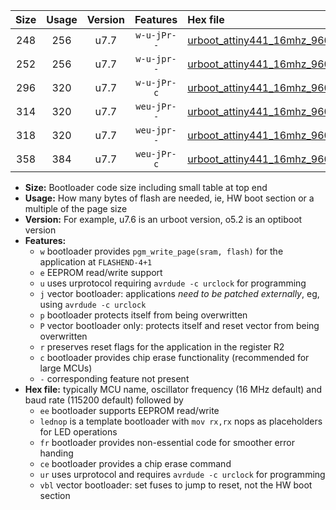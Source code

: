 |Size|Usage|Version|Features|Hex file|
|:-:|:-:|:-:|:-:|:--|
|248|256|u7.7|`w-u-jPr--`|[urboot_attiny441_16mhz_9600bps_lednop_ur_vbl.hex](https://raw.githubusercontent.com/stefanrueger/urboot.hex/main/mcus/attiny441/fcpu_16mhz/9600_bps/urboot_attiny441_16mhz_9600bps_lednop_ur_vbl.hex)|
|252|256|u7.7|`w-u-jpr--`|[urboot_attiny441_16mhz_9600bps_lednop_fr_ur_vbl.hex](https://raw.githubusercontent.com/stefanrueger/urboot.hex/main/mcus/attiny441/fcpu_16mhz/9600_bps/urboot_attiny441_16mhz_9600bps_lednop_fr_ur_vbl.hex)|
|296|320|u7.7|`w-u-jPr-c`|[urboot_attiny441_16mhz_9600bps_lednop_fr_ce_ur_vbl.hex](https://raw.githubusercontent.com/stefanrueger/urboot.hex/main/mcus/attiny441/fcpu_16mhz/9600_bps/urboot_attiny441_16mhz_9600bps_lednop_fr_ce_ur_vbl.hex)|
|314|320|u7.7|`weu-jPr--`|[urboot_attiny441_16mhz_9600bps_ee_lednop_ur_vbl.hex](https://raw.githubusercontent.com/stefanrueger/urboot.hex/main/mcus/attiny441/fcpu_16mhz/9600_bps/urboot_attiny441_16mhz_9600bps_ee_lednop_ur_vbl.hex)|
|318|320|u7.7|`weu-jpr--`|[urboot_attiny441_16mhz_9600bps_ee_lednop_fr_ur_vbl.hex](https://raw.githubusercontent.com/stefanrueger/urboot.hex/main/mcus/attiny441/fcpu_16mhz/9600_bps/urboot_attiny441_16mhz_9600bps_ee_lednop_fr_ur_vbl.hex)|
|358|384|u7.7|`weu-jPr-c`|[urboot_attiny441_16mhz_9600bps_ee_lednop_fr_ce_ur_vbl.hex](https://raw.githubusercontent.com/stefanrueger/urboot.hex/main/mcus/attiny441/fcpu_16mhz/9600_bps/urboot_attiny441_16mhz_9600bps_ee_lednop_fr_ce_ur_vbl.hex)|

- **Size:** Bootloader code size including small table at top end
- **Usage:** How many bytes of flash are needed, ie, HW boot section or a multiple of the page size
- **Version:** For example, u7.6 is an urboot version, o5.2 is an optiboot version
- **Features:**
  + `w` bootloader provides `pgm_write_page(sram, flash)` for the application at `FLASHEND-4+1`
  + `e` EEPROM read/write support
  + `u` uses urprotocol requiring `avrdude -c urclock` for programming
  + `j` vector bootloader: applications *need to be patched externally*, eg, using `avrdude -c urclock`
  + `p` bootloader protects itself from being overwritten
  + `P` vector bootloader only: protects itself and reset vector from being overwritten
  + `r` preserves reset flags for the application in the register R2
  + `c` bootloader provides chip erase functionality (recommended for large MCUs)
  + `-` corresponding feature not present
- **Hex file:** typically MCU name, oscillator frequency (16 MHz default) and baud rate (115200 default) followed by
  + `ee` bootloader supports EEPROM read/write
  + `lednop` is a template bootloader with `mov rx,rx` nops as placeholders for LED operations
  + `fr` bootloader provides non-essential code for smoother error handing
  + `ce` bootloader provides a chip erase command
  + `ur` uses urprotocol and requires `avrdude -c urclock` for programming
  + `vbl` vector bootloader: set fuses to jump to reset, not the HW boot section
